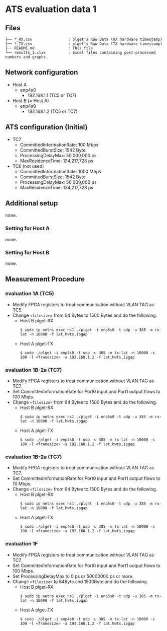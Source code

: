 # ATS evaluation data 1

## Files

```
├── *_RX.csv                : plget's Raw Data (RX hardware timestamp)
├── *_TX.csv                : plget's Raw Data (TX hardware timestamp)
├── README.md               : This file
└── results_1.xlsx          : Excel files containing post-processed numbers and graphs
```

## Network configuration

- Host A
  - enp4s0
    - 192.168.1.1 (TC5 or TC7)
- Host B (= Host A)
  - enp4s0
    - 192.168.1.2 (TC5 or TC7)

## ATS configuration (Initial)
- TC7
    - CommittedInformationRate: 100 Mbps
    - CommittedBurstSize: 1542 Byte
    - ProcessingDelayMax: 50,000,000 ps
    - MaxResidenceTime: 134,217,728 ps
- TC6 (not used)
    - CommittedInformationRate: 1000 Mbps
    - CommittedBurstSize: 1542 Byte
    - ProcessingDelayMax: 50,000,000 ps
    - MaxResidenceTime: 134,217,728 ps

## Additional setup
none.

### Setting for Host A
none.

### Setting for Host B
none.

## Measurement Procedure

### evaluation 1A (TC5)
- Modify FPGA registers to treat communication without VLAN TAG as TC5.
- Change `<filesize>` from 64 Bytes to 1500 Bytes and do the following.
  - Host B plget-RX
    ```shell
    $ sudo ip netns exec ns1 ./plget -i enp5s0 -t udp -u 385 -m rx-lat -n 10000 -f lat,hwts,ipgap
    ```
  - Host A plget-TX
    ```shell
    $ sudo ./plget -i enp4s0 -t udp -u 385 -m tx-lat -n 10000 -s 100 -l <framesize> -a 192.168.1.2 -f lat,hwts,ipgap
    ```

### evaluation 1B-2a (TC7)
- Modify FPGA registers to treat communication without VLAN TAG as TC7.
- Set CommittedInformationRate for Port0 input and Port1 output flows to 100 Mbps.
- Change `<filesize>` from 64 Bytes to 1500 Bytes and do the following.
  - Host B plget-RX
    ```shell
    $ sudo ip netns exec ns1 ./plget -i enp5s0 -t udp -u 385 -m rx-lat -n 10000 -f lat,hwts,ipgap
    ```
  - Host A plget-TX
    ```shell
    $ sudo ./plget -i enp4s0 -t udp -u 385 -m tx-lat -n 10000 -s 100 -l <framesize> -a 192.168.1.2 -f lat,hwts,ipgap
    ```

### evaluation 1B-2a (TC7)
- Modify FPGA registers to treat communication without VLAN TAG as TC7.
- Set CommittedInformationRate for Port0 input and Port1 output flows to 10 Mbps.
- Change `<filesize>` from 64 Bytes to 1500 Bytes and do the following.
  - Host B plget-RX
    ```shell
    $ sudo ip netns exec ns1 ./plget -i enp5s0 -t udp -u 385 -m rx-lat -n 10000 -f lat,hwts,ipgap
    ```
  - Host A plget-TX
    ```shell
    $ sudo ./plget -i enp4s0 -t udp -u 385 -m tx-lat -n 10000 -s 100 -l <framesize> -a 192.168.1.2 -f lat,hwts,ipgap
    ```

### evaluation 1F
- Modify FPGA registers to treat communication without VLAN TAG as TC7.
- Set CommittedInformationRate for Port0 input and Port1 output flows to 100 Mbps.
- Set ProcessingDelayMax to 0 ps or 50000000 ps or more.
- Change `<filesize>` to 64Byte and 1500Byte and do the following.
  - Host B plget-RX
    ```shell
    $ sudo ip netns exec ns1 ./plget -i enp5s0 -t udp -u 385 -m rx-lat -n 10000 -f lat,hwts,ipgap
    ```
  - Host A plget-TX
    ```shell
    $ sudo ./plget -i enp4s0 -t udp -u 385 -m tx-lat -n 10000 -s 100 -l <framesize> -a 192.168.1.2 -f lat,hwts,ipgap
    ```

